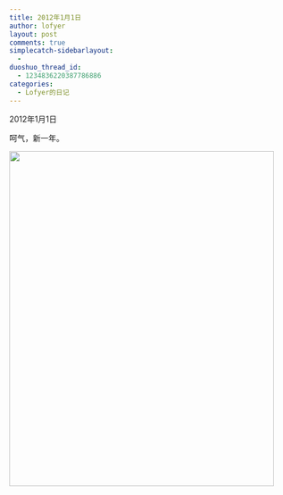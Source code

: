 ```yaml
---
title: 2012年1月1日
author: lofyer
layout: post
comments: true
simplecatch-sidebarlayout:
  - 
duoshuo_thread_id:
  - 1234836220387786886
categories:
  - Lofyer的日记
---
```

2012年1月1日

呵气，新一年。

[<img class="alignnone size-full wp-image-800" title="798" src="http://lofyer.org/wp-content/uploads/2012/01/7981.jpg" alt="" width="474" height="600" />][1]

 [1]: http://lofyer.org/wp-content/uploads/2012/01/7981.jpg